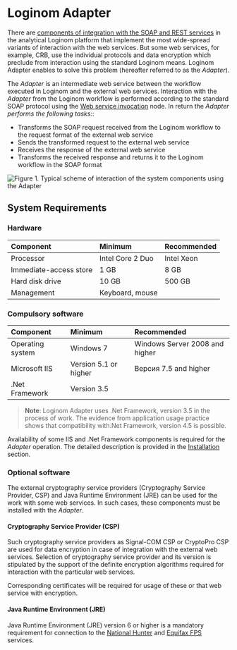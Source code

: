 # Loginom Adapter

There are [components of integration with the SOAP and REST services](https://help.loginom.ru/userguide/integration/web-services/) in the analytical Loginom platform that implement the most wide-spread variants of interaction with the web services. But some web services, for example, CRB, use the individual protocols and data encryption which preclude from interaction using the standard Loginom means. Loginom Adapter enables to solve this problem (hereafter referred to as the *Adapter*).

The *Adapter* is an intermediate web service between the workflow executed in Loginom and the external web services. Interaction with the *Adapter* from the Loginom workflow is performed according to the standard SOAP protocol using the [Web service invocation](https://help.loginom.ru/userguide/processors/integration/calling-web-service.html) node. In return the *Adapter performs the following tasks:*:

- Transforms the SOAP request received from the Loginom workflow to the request format of the external web service
- Sends the transformed request to the external web service
- Receives the response of the external web service
- Transforms the received response and returns it to the Loginom workflow in the SOAP format

![Figure 1. Typical scheme of interaction of the system components using the Adapter](component_interaction_scheme.png)

## System Requirements

### Hardware

| Component | Minimum | Recommended |
|:--- |:---|:--- |
| Processor | Intel Core 2 Duo | Intel Xeon |
| Immediate-access store | 1 GB | 8 GB |
| Hard disk drive | 10 GB | 500 GB |
| Management | Keyboard, mouse | &nbsp; |

### Compulsory software

| Component | Minimum | Recommended |
|:--- |:---|:--- |
| Operating system | Windows 7 | Windows Server 2008 and higher |
| Microsoft IIS | Version 5.1 or higher | Версия 7.5 and higher |
| .Net Framework | Version 3.5 | &nbsp; |

> **Note**: Loginom Adapter uses .Net Framework, version 3.5 in the process of work. The evidence from application usage practice shows that compatibility with.Net Framework, version 4.5 is possible.

Availability of some IIS and .Net Framework components is required for the  *Adapter* operation. The detailed description is provided in the [Installation](.\setup\README.md) section.

### Optional software

The external cryptography service providers (Cryptography Service Provider, CSP) and Java Runtime Environment (JRE) can be used for the work with some web services. In such cases, these components must be installed with the *Adapter*.

#### Cryptography Service Provider (CSP)

Such cryptography service providers as Signal-COM CSP or CryptoPro CSP are used for data encryption in case of integration with the external web services. Selection of cryptography service provider and its version is stipulated by the support of the definite encryption algorithms required for interaction with the particular web services.

Corresponding certificates will be required for usage of these or that web service with encryption.

#### Java Runtime Environment (JRE)

Java Runtime Environment (JRE) version 6 or higher is a mandatory requirement for connection to the [National Hunter](https://bki-okb.ru/corp/services/national-hunter) and [Equifax FPS](https://www.equifax.ru) services.

